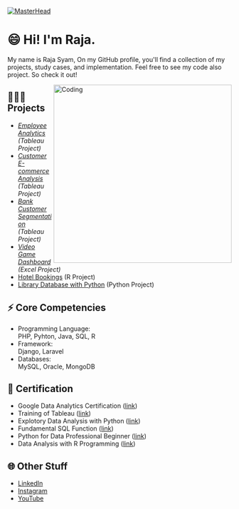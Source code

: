 [![MasterHead](https://contentstatic.techgig.com/photo/msid-79198297/Software-development-guide-that-every-programmer-should-know.jpg)](https://github.com/Syamabbas/)

# 😄 Hi! I'm Raja.

My name is Raja Syam, On my GitHub profile, you'll find a collection of my projects, study cases, and implementation. Feel free to see my code also project. So check it out!


<img align="right" alt="Coding" width="400" src="https://i.pinimg.com/originals/e4/26/70/e426702edf874b181aced1e2fa5c6cde.gif">

## 👨🏼‍💻 Projects
- *[Employee Analytics](https://public.tableau.com/app/profile/raja.syam/viz/EmployeeAnalysis_16836985855960/Dashboard1) (Tableau Project)*
- *[Customer E-commerce Analysis](https://public.tableau.com/app/profile/raja.syam/viz/CustomerAnalysis_16836434866530/Dashboard1) (Tableau Project)*
- *[Bank Customer Segmentation](https://public.tableau.com/app/profile/raja.syam/viz/BankCustomerSegmentation_16828303955170/Storyline) (Tableau Project)*
- *[Video Game Dashboard](https://www.mavenanalytics.io/project/4679) (Excel Project)*
- [Hotel Bookings](https://github.com/Syamabbas/hotel-bookings/tree/main) (R Project)
- [Library Database with Python](https://github.com/Syamabbas/program-database-perpustakaan/tree/main) (Python Project)

## ⚡ Core Competencies
- Programming Language: <br>
  PHP, Pyhton, Java, SQL, R
- Framework: <br>
  Django, Laravel
- Databases: <br>
  MySQL, Oracle, MongoDB

## 📑 Certification
- Google Data Analytics Certification ([link](https://www.coursera.org/account/accomplishments/specialization/certificate/ULTFRBGFC7R5))
- Training of Tableau ([link](https://www.udemy.com/certificate/UC-9b8bb7e6-9f05-4937-b28f-5afaff1813b8/))
- Explotory Data Analysis with Python ([link](https://academy.dqlab.id/Certificate_check/result/DQLABINTP1NRFTIB))
- Fundamental SQL Function ([link](https://academy.dqlab.id/Certificate_check/result/DQLABSQLT2VHDVHG))
- Python for Data Professional Beginner ([link](https://academy.dqlab.id/Certificate_check/result/DQLABINTP1LQTRPG))
- Data Analysis with R Programming ([link](https://www.coursera.org/account/accomplishments/certificate/PDPEHUWVXM2P))

## 🌐 Other Stuff
- [LinkedIn](https://www.linkedin.com/in/raja-syam-abbas-shagir/)
- [Instagram](https://instagram.com/rajasyamabbas)
- [YouTube](https://youtube.com/@syam-data)

<!---
Syamabbas/RajaSyam is a ✨ special ✨ repository because its `README.md` (this file) appears on your GitHub profile.
You can click the Preview link to take a look at your changes.
--->

